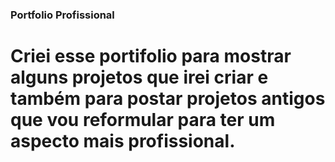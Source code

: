 ### Portfolio Profissional

# Criei esse portifolio para mostrar alguns projetos que irei criar e também para postar projetos antigos que vou reformular para ter um aspecto mais profissional.

